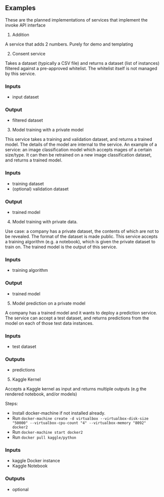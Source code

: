 ## Examples

These are the planned implementations of services that implement the invoke API interface

1. Addition 

A service that adds 2 numbers. Purely for demo and templating

2. Consent service

Takes a dataset (typically a CSV file) and returns a dataset (list of instances) filtered against a pre-approved whitelist. The whitelist itself is not managed by this service.

### Inputs

- input dataset

### Output

- filtered dataset

3. Model training with a private model 

This service takes a training and validation dataset, and returns a trained model. The details of the model are internal to the service. An example of a service: an image classification model which accepts mages of a certain size/type. It can then be retrained on a new image classification dataset, and returns a trained model.

### Inputs

- training dataset
- (optional) validation dataset

### Output

- trained model

4. Model training with private data.

Use case: a company has a private dataset, the contents of which are not to be revealed. The format of the dataset is made public. This service accepts a training algorithm (e.g. a notebook), which is given the private dataset to train on. The trained model is the output of this service.

### Inputs

- training algorithm

### Output

- trained model

5. Model prediction on a private model

A company has a trained model and it wants to deploy a prediction service. The service can accept a test dataset, and returns predictions from the model on each of those test data instances.

### Inputs

- test dataset

### Outputs

- predictions

5. Kaggle Kernel

Accepts a Kaggle kernel as input and returns multiple outputs (e.g the rendered notebook, and/or models)

Steps:
- Install docker-machine if not installed already.
- Run `docker-machine create -d virtualbox --virtualbox-disk-size "50000" --virtualbox-cpu-count "4" --virtualbox-memory "8092" docker2`
- Run `docker-machine start docker2`
- Run `docker pull kaggle/python`

### Inputs

- kaggle Docker instance
- Kaggle Notebook

### Outputs

- optional 

